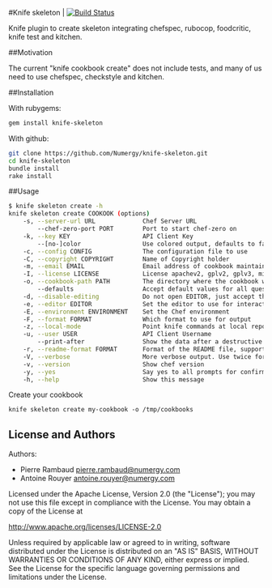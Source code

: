 #Knife skeleton | [![Build Status](https://travis-ci.org/Numergy/knife-skeleton.svg?branch=master)](https://travis-ci.org/Numergy/knife-skeleton)

Knife plugin to create skeleton integrating chefspec, rubocop, foodcritic, knife test and kitchen.

##Motivation

The current "knife cookbook create" does not include tests, and many of us need to use chefspec, checkstyle and kitchen.

##Installation

With rubygems:
```bash
gem install knife-skeleton
```

With github:
```bash
git clone https://github.com/Numergy/knife-skeleton.git
cd knife-skeleton
bundle install
rake install
```

##Usage

```bash
$ knife skeleton create -h
knife skeleton create COOKOOK (options)
    -s, --server-url URL             Chef Server URL
        --chef-zero-port PORT        Port to start chef-zero on
    -k, --key KEY                    API Client Key
        --[no-]color                 Use colored output, defaults to false on Windows, true otherwise
    -c, --config CONFIG              The configuration file to use
    -C, --copyright COPYRIGHT        Name of Copyright holder
    -m, --email EMAIL                Email address of cookbook maintainer
    -I, --license LICENSE            License apachev2, gplv2, gplv3, mit or none
    -o, --cookbook-path PATH         The directory where the cookbook will be created
        --defaults                   Accept default values for all questions
    -d, --disable-editing            Do not open EDITOR, just accept the data as is
    -e, --editor EDITOR              Set the editor to use for interactive commands
    -E, --environment ENVIRONMENT    Set the Chef environment
    -F, --format FORMAT              Which format to use for output
    -z, --local-mode                 Point knife commands at local repository instead of server
    -u, --user USER                  API Client Username
        --print-after                Show the data after a destructive operation
    -r, --readme-format FORMAT       Format of the README file, supported formats are 'md', 'rdoc' and 'txt'
    -V, --verbose                    More verbose output. Use twice for max verbosity
    -v, --version                    Show chef version
    -y, --yes                        Say yes to all prompts for confirmation
    -h, --help                       Show this message
```

Create your cookbook

```
knife skeleton create my-cookbook -o /tmp/cookbooks
```

## License and Authors

Authors:
- Pierre Rambaud <pierre.rambaud@numergy.com>
- Antoine Rouyer <antoine.rouyer@numergy.com>

Licensed under the Apache License, Version 2.0 (the "License"); you may not use this file except in compliance with the License. You may obtain a copy of the License at

http://www.apache.org/licenses/LICENSE-2.0

Unless required by applicable law or agreed to in writing, software distributed under the License is distributed on an "AS IS" BASIS, WITHOUT WARRANTIES OR CONDITIONS OF ANY KIND, either express or implied. See the License for the specific language governing permissions and limitations under the License.
